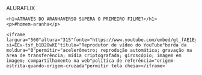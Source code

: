 <corpo>
    <cabeçalho>ALURAFLIX</cabeçalho>


    <h1>ATRAVÉS DO ARANHAVERSO SUPERA O PRIMEIRO FILME?</h1>
    <p>#homem-aranha</p>

    <iframe largura="560"altura="315"fonte="https://www.youtube.com/embed/gt_fAE1Eg2Q?si=EEv-tsY_b1B2OwKE"título="Reprodutor de vídeo do YouTube"borda da moldura="0"permitir="acelerômetro; reprodução automática; gravação na área de transferência; mídia criptografada; giroscópio; imagem em imagem; compartilhamento na web"política de referência="origem-estrita-quando-origem-cruzada"permitir tela cheia></iframe>

</corpo>
